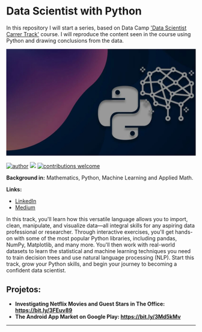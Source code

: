 # Data Scientist with Python

In this repository I will start a series, based on Data Camp ['Data Scientist Carrer Track'](https://app.datacamp.com/learn/career-tracks/data-scientist-with-python?version=5) course. I will reproduce the content seen in the course using Python and drawing conclusions from the data.


<p align="center">
  <img src= "1u9zq6i1z5trvftwkgp4.webp" >
</p>

[![author](https://img.shields.io/badge/author-jplavorr-black.svg)](https://www.linkedin.com/in/joão-pedro-lavor-65162312b/) [![](https://img.shields.io/badge/python-3.7+-blue.svg)](https://www.python.org/downloads/release/python-365/)  [![contributions welcome](https://img.shields.io/badge/contributions-welcome-brightgreen.svg?style=flat)](https://github.com/jplavorr)





**Background in:** Mathematics, Python, Machine Learning and Applied Math.

**Links:**
* [LinkedIn](https://www.linkedin.com/in/joão-pedro-lavor-65162312b/)
* [Medium](https://jplavorr.medium.com/)


In this track, you'll learn how this versatile language allows you to import, clean, manipulate, and visualize data—all integral skills for any aspiring data professional or researcher. Through interactive exercises, you'll get hands-on with some of the most popular Python libraries, including pandas, NumPy, Matplotlib, and many more. You'll then work with real-world datasets to learn the statistical and machine learning techniques you need to train decision trees and use natural language processing (NLP). Start this track, grow your Python skills, and begin your journey to becoming a confident data scientist.

## Projetos:

* **Investigating Netflix Movies and Guest Stars in The Office: https://bit.ly/3FEuv89** 
* **The Android App Market on Google Play: https://bit.ly/3Md5kMv** 




---
